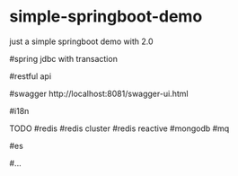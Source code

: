 # simple-springboot-demo
just a simple springboot demo with 2.0

#spring jdbc with transaction

#restful api

#swagger
http://localhost:8081/swagger-ui.html

#i18n

TODO
#redis
#redis cluster
#redis reactive
#mongodb
#mq

#es

#...